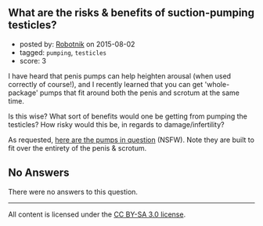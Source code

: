 ## What are the risks & benefits of suction-pumping testicles?

- posted by: [Robotnik](https://stackexchange.com/users/919989/robotnik) on 2015-08-02
- tagged: `pumping`, `testicles`
- score: 3

I have heard that penis pumps can help heighten arousal (when used correctly of course!), and I recently learned that you can get 'whole-package' pumps that fit around both the penis and scrotum at the same time.

Is this wise? What sort of benefits would one be getting from pumping the testicles? How risky would this be, in regards to damage/infertility?

As requested, [here are the pumps in question][1] (NSFW). Note they are built to fit over the entirety of the penis & scrotum.


  [1]: http://www.xsales.com.au/la-pump-two-valve-penis-and-ball-enlarger-cylinder-p-8723.html

## No Answers

There were no answers to this question.


---

All content is licensed under the [CC BY-SA 3.0 license](https://creativecommons.org/licenses/by-sa/3.0/).
